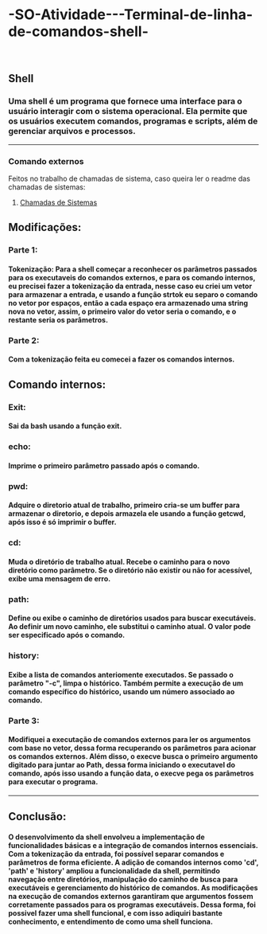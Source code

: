 # -SO-Atividade---Terminal-de-linha-de-comandos-shell-
<br>

## Shell
<h3>Uma shell é um programa que fornece uma interface para o usuário interagir com o sistema operacional. Ela permite que os usuários executem comandos, programas e scripts, além de gerenciar arquivos e processos.</h3>

<hr>

### Comando externos
<p> Feitos no trabalho de chamadas de sistema, caso queira ler o readme das chamadas de sistemas:</p> 

1. [Chamadas de Sistemas](./Comandos%20externos/Comando.md)

## Modificações:
### Parte 1:
<h4>Tokenização: Para a shell começar a reconhecer os parâmetros passados para os executaveis do comandos externos, e para os comando internos, eu precisei fazer a tokenização da entrada, nesse caso eu criei um vetor para armazenar a entrada, e usando a função strtok eu separo o comando no vetor por espaços, então a cada espaço era armazenado uma string nova no vetor, assim, o primeiro valor do vetor seria o comando, e o restante seria os parâmetros.</h4>

### Parte 2:
<h4>Com a tokenização feita eu comecei a fazer os comandos internos.</h4>

## Comando internos:

### Exit:
<h4>Sai da bash usando a função exit.</h4>

### echo:
<h4>Imprime o primeiro parâmetro passado após o comando.</h4>

### pwd:
<h4>Adquire o diretorio atual de trabalho, primeiro cria-se um buffer para armazenar o diretorio, e depois armazela ele usando a função getcwd, após isso é só imprimir o buffer.</h4>

### cd:
<h4>Muda o diretório de trabalho atual. Recebe o caminho para o novo diretório como parâmetro. Se o diretório não existir ou não for acessível, exibe uma mensagem de erro.</h4>

### path:
<h4>Define ou exibe o caminho de diretórios usados para buscar executáveis. Ao definir um novo caminho, ele substitui o caminho atual. O valor pode ser especificado após o comando.</h4>

### history:
<h4>Exibe a lista de comandos anteriomente executados. Se passado o parâmetro "-c", limpa o histórico. Também permite a execução de um comando específico do histórico, usando um número associado ao comando.</h4>

### Parte 3:
<h4>Modifiquei a executação de comandos externos para ler os argumentos com base no vetor, dessa forma recuperando os parâmetros para acionar os comandos externos. Além disso, o execve busca o primeiro argumento digitado para juntar ao Path, dessa forma iniciando o executavel do comando, após isso usando a função data, o execve pega os parâmetros para executar o programa.</h4>
<hr>

## Conclusão:

<h4>O desenvolvimento da shell envolveu a implementação de funcionalidades básicas e a integração de comandos internos essenciais. Com a tokenização da entrada, foi possível separar comandos e parâmetros de forma eficiente. A adição de comandos internos como 'cd', 'path' e 'history' ampliou a funcionalidade da shell, permitindo navegação entre diretórios, manipulação do caminho de busca para executáveis e gerenciamento do histórico de comandos. As modificações na execução de comandos externos garantiram que argumentos fossem corretamente passados para os programas executáveis. Dessa forma, foi possivel fazer uma shell funcional, e com isso adiquiri bastante conhecimento, e entendimento de como uma shell funciona. </h4>